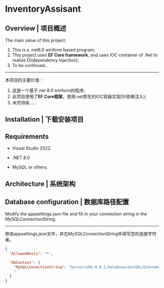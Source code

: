 # InventoryAssisant
## Overview | 项目概述
The main value of this project:
1. This is a .net8.0 winform based program;
2. This project uses **EF Core framework**, and uses IOC container of .Net to realize DI(dependency injection);
3. To be continued...
---
本项目的主要价值：
1. 这是一个基于.net 8.0 winform的程序;
2. 此项目使用了**EF Core框架**，使用.net原生的IOC容器实现DI(依赖注入);
3. 未完待续……

## Installation | 下载安装项目

## Requirements
- Visual Studio 2022

- .NET 8.0

- MySQL or others.

## Architecture | 系统架构


## Database configuration | 数据库路径配置

Modify the appsettings.json file and fill in your connection string in the MySQLConnectionString.

---

修改appsettings.json文件，并在MySQLConnectionString中填写您的连接字符串。
```json
{
  "AllowedHosts": "*",

  "DbContext": {
    "MySQLConnectionString": "Server=196.0.0.1;Database=testDb;Uid=name; Pwd=123456
    "
  }
}
```

